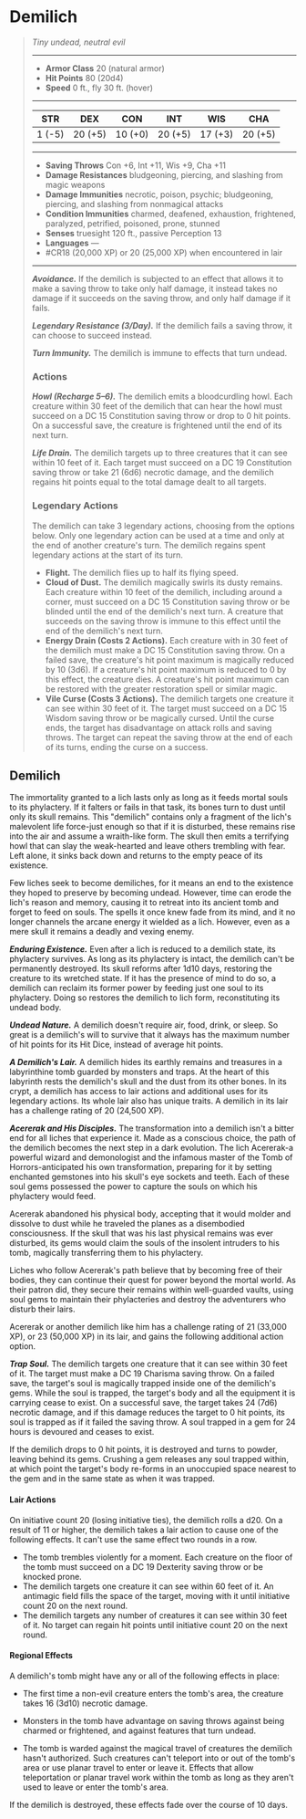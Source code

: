 # Demilich
>*Tiny undead, neutral evil*
>___
>- **Armor Class** 20 (natural armor)
>- **Hit Points** 80 (20d4)
>- **Speed** 0 ft., fly 30 ft. (hover)
>___
>|STR|DEX|CON|INT|WIS|CHA|
>|:---:|:---:|:---:|:---:|:---:|:---:|
>|1 (-5)|20 (+5)|10 (+0)|20 (+5)|17 (+3)|20 (+5)|
>___
>- **Saving Throws** Con +6, Int +11, Wis +9, Cha +11
>- **Damage Resistances** bludgeoning, piercing, and slashing from magic weapons
>- **Damage Immunities** necrotic, poison, psychic; bludgeoning, piercing, and slashing from nonmagical attacks
>- **Condition Immunities** charmed, deafened, exhaustion, frightened, paralyzed, petrified, poisoned, prone, stunned
>- **Senses** truesight 120 ft., passive Perception 13
>- **Languages** —
>- #CR18 (20,000 XP) or 20 (25,000 XP) when encountered in lair
>___
>***Avoidance.*** If the demilich is subjected to an effect that allows it to make a saving throw to take only half damage, it instead takes no damage if it succeeds on the saving throw, and only half damage if it fails.  
>
>***Legendary Resistance (3/Day).*** If the demilich fails a saving throw, it can choose to succeed instead.  
>
>***Turn Immunity.*** The demilich is immune to effects that turn undead.  
>
>### Actions
>***Howl (Recharge 5–6).*** The demilich emits a bloodcurdling howl. Each creature within 30 feet of the demilich that can hear the howl must succeed on a DC 15 Constitution saving throw or drop to 0 hit points. On a successful save, the creature is frightened until the end of its next turn.  
>
>***Life Drain.*** The demilich targets up to three creatures that it can see within 10 feet of it. Each target must succeed on a DC 19 Constitution saving throw or take 21 (6d6) necrotic damage, and the demilich regains hit points equal to the total damage dealt to all targets.  
>
>### Legendary Actions
>The demilich can take 3 legendary actions, choosing from the options below. Only one legendary action can be used at a time and only at the end of another creature's turn. The demilich regains spent legendary actions at the start of its turn.
>
>- **Flight.** The demilich flies up to half its flying speed.
>- **Cloud of Dust.** The demilich magically swirls its dusty remains. Each creature within 10 feet of the demilich, including around a corner, must succeed on a DC 15 Constitution saving throw or be blinded until the end of the demilich's next turn. A creature that succeeds on the saving throw is immune to this effect until the end of the demilich's next turn.
>- **Energy Drain (Costs 2 Actions).** Each creature with in 30 feet of the demilich must make a DC 15 Constitution saving throw. On a failed save, the creature's hit point maximum is magically reduced by 10 (3d6). If a creature's hit point maximum is reduced to 0 by this effect, the creature dies. A creature's hit point maximum can be restored with the  greater restoration spell or similar magic.
>- **Vile Curse (Costs 3 Actions).** The demilich targets one creature it can see within 30 feet of it. The target must succeed on a DC 15 Wisdom saving throw or be magically cursed. Until the curse ends, the target has disadvantage on attack rolls and saving throws. The target can repeat the saving throw at the end of each of its turns, ending the curse on a success.

## Demilich

The immortality granted to a lich lasts only as long as it feeds mortal souls to its phylactery. If it falters or fails in that task, its bones turn to dust until only its skull remains. This "demilich" contains only a fragment of the lich's malevolent life force-just enough so that if it is disturbed, these remains rise into the air and assume a wraith-like form. The skull then emits a terrifying howl that can slay the weak-hearted and leave others trembling with fear. Left alone, it sinks back down and returns to the empty peace of its existence.

Few liches seek to become demiliches, for it means an end to the existence they hoped to preserve by becoming undead. However, time can erode the lich's reason and memory, causing it to retreat into its ancient tomb and forget to feed on souls. The spells it once knew fade from its mind, and it no longer channels the arcane energy it wielded as a lich. However, even as a mere skull it remains a deadly and vexing enemy.

***Enduring Existence.*** Even after a lich is reduced to a demilich state, its phylactery survives. As long as its phylactery is intact, the demilich can't be permanently destroyed. Its skull reforms after 1d10 days, restoring the creature to its wretched state. If it has the presence of mind to do so, a demilich can reclaim its former power by feeding just one soul to its phylactery. Doing so restores the demilich to lich form, reconstituting its undead body.

***Undead Nature.*** A demilich doesn't require air, food, drink, or sleep. So great is a demilich's will to survive that it always has the maximum number of hit points for its Hit Dice, instead of average hit points.

***A Demilich's Lair.*** A demilich hides its earthly remains and treasures in a labyrinthine tomb guarded by monsters and traps. At the heart of this labyrinth rests the demilich's skull and the dust from its other bones. In its crypt, a demilich has access to lair actions and additional uses for its legendary actions. Its whole lair also has unique traits. A demilich in its lair has a challenge rating of 20 (24,500 XP).

***Acererak and His Disciples.*** The transformation into a demilich isn't a bitter end for all liches that experience it. Made as a conscious choice, the path of the demilich becomes the next step in a dark evolution. The lich Acererak-a powerful wizard and demonologist and the infamous master of the Tomb of Horrors-anticipated his own transformation, preparing for it by setting enchanted gemstones into his skull's eye sockets and teeth. Each of these soul gems possessed the power to capture the souls on which his phylactery would feed.

Acererak abandoned his physical body, accepting that it would molder and dissolve to dust while he traveled the planes as a disembodied consciousness. If the skull that was his last physical remains was ever disturbed, its gems would claim the souls of the insolent intruders to his tomb, magically transferring them to his phylactery.

Liches who follow Acererak's path believe that by becoming free of their bodies, they can continue their quest for power beyond the mortal world. As their patron did, they secure their remains within well-guarded vaults, using soul gems to maintain their phylacteries and destroy the adventurers who disturb their lairs.

Acererak or another demilich like him has a challenge rating of 21 (33,000 XP), or 23 (50,000 XP) in its lair, and gains the following additional action option.

***Trap Soul.***  The demilich targets one creature that it can see within 30 feet of it. The target must make a DC 19 Charisma saving throw. On a failed save, the target's soul is magically trapped inside one of the demilich's gems. While the soul is trapped, the target's body and all the equipment it is carrying cease to exist. On a successful save, the target takes 24 (7d6) necrotic damage, and if this damage reduces the target to 0 hit points, its soul is trapped as if it failed the saving throw. A soul trapped in a gem for 24 hours is devoured and ceases to exist.

If the demilich drops to 0 hit points, it is destroyed and turns to powder, leaving behind its gems. Crushing a gem releases any soul trapped within, at which point the target's body re-forms in an unoccupied space nearest to the gem and in the same state as when it was trapped.

#### Lair Actions
On initiative count 20 (losing initiative ties), the demilich rolls a d20. On a result of 11 or higher, the demilich takes a lair action to cause one of the following effects. It can't use the same effect two rounds in a row.

- The tomb trembles violently for a moment. Each creature on the floor of the tomb must succeed on a DC 19 Dexterity saving throw or be knocked prone.
- The demilich targets one creature it can see within 60 feet of it. An antimagic field fills the space of the target, moving with it until initiative count 20 on the next round.
- The demilich targets any number of creatures it can see within 30 feet of it. No target can regain hit points until initiative count 20 on the next round.

#### Regional Effects
A demilich's tomb might have any or all of the following effects in place:

- The first time a non-evil creature enters the tomb's area, the creature takes 16 (3d10) necrotic damage.
- Monsters in the tomb have advantage on saving throws against being charmed or frightened, and against features that turn undead.

- The tomb is warded against the magical travel of creatures the demilich hasn't authorized. Such creatures can't teleport into or out of the tomb's area or use planar travel to enter or leave it. Effects that allow teleportation or planar travel work within the tomb as long as they aren't used to leave or enter the tomb's area.

If the demilich is destroyed, these effects fade over the course of 10 days.